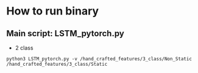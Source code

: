 # How to run binary
## Main script: LSTM_pytorch.py

* 2 class
```
python3 LSTM_pytorch.py -v /hand_crafted_features/3_class/Non_Static /hand_crafted_features/3_class/Static
```

